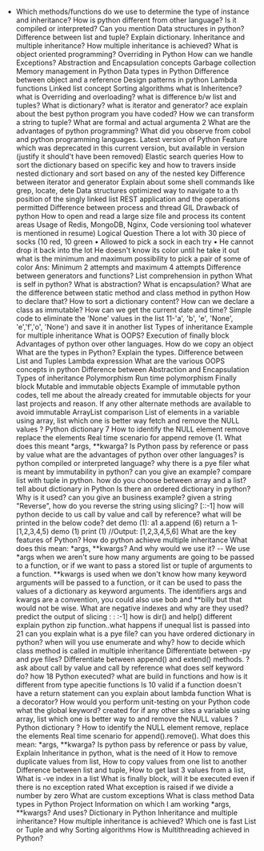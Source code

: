  * Which methods/functions do we use to determine the type of instance and inheritance?
How is python different from other language?
Is it compiled or interpreted?
Can you mention Data structures in python?
Difference between list and tuple?
Explain dictionary.
Inheritance and multiple inheritance?
How multiple inheritance is achieved?
What is object oriented programming?
Overriding in Python
How can we handle Exceptions?
Abstraction and Encapsulation concepts
Garbage collection
Memory management in Python
Data types in Python
Difference between object and a reference
Design patterns in python
Lambda functions
Linked list concept
Sorting algorithms
what is Inheritence?
what is Overriding and overloading?
what is difference b/w list and tuples?
What is dictionary?
what is iterator and generator?
ace
explain about the best python program you have coded?
How we can transform a string to tuple?
What are formal and actual argumenta 2
What are the advantages of python programming?
What did you observe from cobol and python programming languages.
Latest version of Python
Feature which was deprecated in this current version, but available in
version (justify it should't have been removed)
Elastic search queries
How to sort the dictionary based on specific key and how to travers inside
nested dictionary and sort based on any of the nested key
Difference between iterator and generator
Explain about some shell commands like grep, locate, dete
Data structures optimized way to navigate to a th position of the singly
linked list
REST application and the operations permitted
Difference between process and thread
GIL
Drawback of python
How to open and read a large size file and process its content areas
Usage of Redis, MongoDB, Nginx, Code versioning tool whatever is
mentioned in resume)
Logical Question
There a lot with 30 piece of socks (10 red, 10 green
• Allowed to pick a sock in each try
• He cannot drop it back into the lot
He doesn't know its color until he take it out
what is the minimum and maximum possibility to pick a pair of some of
color
Ans: Minimum 2 attempts and maximum 4 attempts
Difference between generators and functions?
List comprehension in python
What is self in python?
What is abstraction?
What is encapsulation?
What are the difference between static method and class method in python How to
declare that?
How to sort a dictionary content?
How can we declare a class as immutable?
How can we get the current date and time?
Simple code to eliminate the 'None' values in the list
11-'a', 'b', 'e', 'None', 'e','f','o', 'None') and save it in another list
Types of inheritance
Example for multiple inheritance
What is OOPS?
Execution of finally block
Advantages of python over other languages.
How do we copy an object
What are the types in Python?
Explain the types.
Difference between List and Tuples
Lambda expression
What are the various OOPS concepts in python
Difference between Abstraction and Encapsulation
Types of inheritance
Polymorphism
Run time polymorphism
Finally block
Mutable and immutable objects
Example of immutable python codes, tell me about the already created for
immutable objects for your last projects and reason. If any other alternate
methods are available to avoid immutable
ArrayList comparison
List of elements in a variable using array, list which one is better way
fetch and remove the NULL values ?
Python dictionary 7 How to identify the NULL element remove replace the
elements
Real time scenario for append remove (1.
What does this meant *args, **kwarga?
Is Python pass by reference or pass by value
what are the advantages of python over other languages?
is python compiled or interpreted language? why there is a pye filer
what is meant by immutability in python? can you give an example?
compare list with tuple in python.
how do you choose between array and a list?
tell about dictionary in Python
Is there an ordered dictionary in python? Why is it used? can you give an
business example?
given a string "Reverse", how do you reverse the string using slicing? [::-1]
how will python decide to us call by value and call by reference?
what will be printed in the below code?
det demo (1):
a1
a.append (6)
return a
1-[1,2,3,4,5)
demo (1)
print (1)
//Output: [1,2,3,4,5,6]
What are the key features of Python?
How do python achieve multiple inheritance
What does this mean: *args, **kwargs? And why would we use it?
-- We use *args when we aren't sure how many arguments are going to be passed to
a function, or if we want to pass a stored list or tuple of arguments to a
function.
**kwargs is used when we don't know how many keyword arguments will be passed to
a function, or it can be used to pass the values of a dictionary as keyword
arguments.
The identifiers args and kwargs are a convention, you could also use bob and
**billy but that would not be wise.
What are negative indexes and why are they used?
predict the output of slicing : : :-1]
how is dir() and help() different
explain python zip function..what happens if unequal list is passed into 21
can you explain what is a pye file?
can you have ordered dictionary in python?
when will you use enumerate and why?
how to decide which class method is called in multiple inheritance
Differentiate between -py and pye files?
Differentiate between append() and extend() methods. ?
ask about call by value and call by reference
what does self keyword do?
how 18 Python executed?
what are build in functions and how is it different from type apecitie
functions
Is 10 valid if a function doesn't have a return statement
can you explain about lambda function
What is a decorator?
How would you perform unit-testing on your Python code
what the global keyword?
created for
if any other sites
a variable using array, list which one is better way to
and remove the NULL values ?
Python dictionary ? How to identify the NULL element remove, replace the
elements
Real time scenario for append().remove().
What does this mean: *args, **kwarga?
Is python pass by reference or pass by value,
Explain Inheritance in python, what is the need of it
How to remove duplicate values from list,
How to copy values from one list to another
Difference between list and tuple,
How to get last 3 values from a list,
What is -ve index in a list
What is finally block, will it be executed even if there is no exception rated
What exception is raised if we divide a number by zero
What are custom exceptions
What is class method
Data types in Python
Project Information on which I am working
*args, **kwargs? And uses?
Dictionary in Python
Inheritance and multiple inheritance?
How multiple inheritance is achieved?
Which one is fast List or Tuple and why
Sorting algorithms
How is Multithreading achieved in Python?
